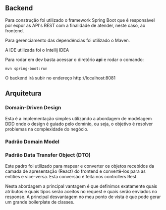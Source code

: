 ## Backend

Para construção foi utilizado o framework Spring Boot que é responsável por expor as API's REST com a finalidade de atender, neste caso, ao frontend.

Para gerenciamento das dependências foi utilizado o Maven.

A IDE utilizada foi o Intellij IDEA

Para rodar em dev basta acessar o diretório **api** e rodar o comando:
```
mvn spring-boot:run
```

O backend irá subir no endereço http://localhost:8081

## Arquitetura

### Domain-Driven Design

Esta é a implementação simples utilizando a abordagem de modelagem DDD onde o design é guiado pelo domínio, ou seja, o objetivo é resolver problemas na complexidade do negócio.

### Padrão Domain Model

### Padrão Data Transfer Object (DTO)
Este padro foi utilizado para mapear e converter os objetos recebidos da camada de apresentação (React) do frontend e convertê-los para as entities e vice-versa. Esta conversão é feita nos controllers Rest.

Nesta abordagem a principal vantagem é que definimos exatamente quais atributos e quais tipos serão aceitos no request e quais serão enviados no response.
A principal desvantagem no meu ponto de vista é que pode gerar um grande boilerplate de classes.


